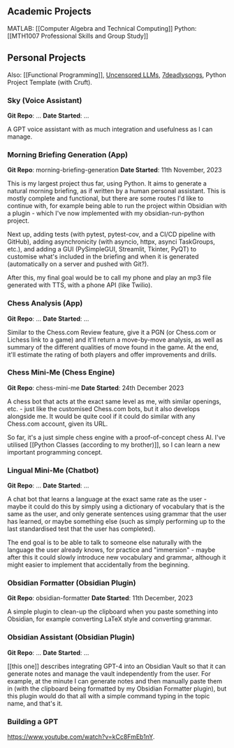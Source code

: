 ## Academic Projects

MATLAB: [[Computer Algebra and Technical Computing]]
Python: [[MTH1007 Professional Skills and Group Study]]

## Personal Projects

Also: [[Functional Programming]], [Uncensored LLMs](https://www.youtube.com/watch?v=GyllRd2E6fg), [7deadlysongs](https://github.com/bluegreengreen/7deadlysongs/blob/main/7deadlysongs.py), Python Project Template (with Cruft).

### Sky (Voice Assistant)

**Git Repo**: ...
**Date Started**: ...

A GPT voice assistant with as much integration and usefulness as I can manage.

### Morning Briefing Generation (App)

**Git Repo**: morning-briefing-generation
**Date Started**: 11th November, 2023

This is my largest project thus far, using Python. It aims to generate a natural morning briefing, as if written by a human personal assistant. This is mostly complete and functional, but there are some routes I'd like to continue with, for example being able to run the project within Obsidian with a plugin - which I've now implemented with my obsidian-run-python project.

Next up, adding tests (with pytest, pytest-cov, and a CI/CD pipeline with GitHub), adding asynchronicity (with asyncio, httpx, asynci TaskGroups, etc.), and adding a GUI (PySimpleGUI, Streamlit, Tkinter, PyQT) to customise what's included in the briefing and when it is generated (automatically on a server and pushed with Git?).

After this, my final goal would be to call my phone and play an mp3 file generated with TTS, with a phone API (like Twilio).

### Chess Analysis (App)

**Git Repo**: ...
**Date Started**: ...

Similar to the Chess.com Review feature, give it a PGN (or Chess.com or Lichess link to a game) and it'll return a move-by-move analysis, as well as summary of the different qualities of move found in the game. At the end, it'll estimate the rating of both players and offer improvements and drills.

### Chess Mini-Me (Chess Engine)

**Git Repo**: chess-mini-me
**Date Started**: 24th December 2023

A chess bot that acts at the exact same level as me, with similar openings, etc. - just like the customised Chess.com bots, but it also develops alongside me. It would be quite cool if it could do similar with any Chess.com account, given its URL.

So far, it's a just simple chess engine with a proof-of-concept chess AI. I've utilised [[Python Classes (according to my brother)]], so I can learn a new important programming concept.

### Lingual Mini-Me (Chatbot)

**Git Repo**: ...
**Date Started**: ...

A chat bot that learns a language at the exact same rate as the user - maybe it could do this by simply using a dictionary of vocabulary that is the same as the user, and only generate sentences using grammar that the user has learned, or maybe something else (such as simply performing up to the last standardised test that the user has completed).

The end goal is to be able to talk to someone else naturally with the language the user already knows, for practice and "immersion" - maybe after this it could slowly introduce new vocabulary and grammar, although it might easier to implement that accidentally from the beginning.

### Obsidian Formatter (Obsidian Plugin)

**Git Repo**: obsidian-formatter
**Date Started**: 11th December, 2023

A simple plugin to clean-up the clipboard when you paste something into Obsidian, for example converting LaTeX style and converting grammar.

### Obsidian Assistant (Obsidian Plugin)

**Git Repo**: ...
**Date Started**: ...

[[this one]] describes integrating GPT-4 into an Obsidian Vault so that it can generate notes and manage the vault independently from the user. For example, at the minute I can generate notes and then manually paste them in (with the clipboard being formatted by my Obsidian Formatter plugin), but this plugin would do that all with a simple command typing in the topic name, and that's it.

### Building a GPT

https://www.youtube.com/watch?v=kCc8FmEb1nY.